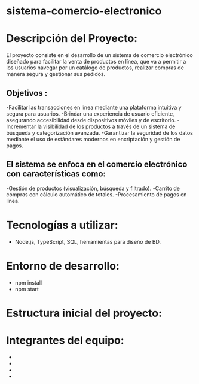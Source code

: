 # sistema-comercio-electronico
# Descripción del Proyecto:
El proyecto consiste en el desarrollo de un sistema de comercio electrónico diseñado para facilitar la venta de productos en línea, que va a permitir a los usuarios navegar por un catálogo de productos, realizar compras de manera segura y gestionar sus pedidos.

## Objetivos :

-Facilitar las transacciones en línea mediante una plataforma intuitiva y segura para usuarios.
-Brindar una experiencia de usuario eficiente, asegurando accesibilidad desde dispositivos móviles y de escritorio.
-Incrementar la visibilidad de los productos a través de un sistema de búsqueda y categorización avanzada.
-Garantizar la seguridad de los datos mediante el uso de estándares modernos en encriptación y gestión de pagos.

## El sistema se enfoca en el comercio electrónico con características como:

-Gestión de productos (visualización, búsqueda y filtrado).
-Carrito de compras con cálculo automático de totales.
-Procesamiento de pagos en línea.

# Tecnologías a utilizar:

* Node.js, TypeScript, SQL, herramientas para diseño de BD.

# Entorno de desarrollo:

- npm install
- npm start

# Estructura inicial del proyecto:

# Integrantes del equipo:

-
-
-
-
